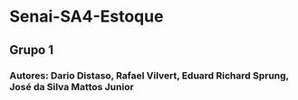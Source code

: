 # Senai-SA4-Estoque
## Grupo 1
### Autores: Dario Distaso, Rafael Vilvert, Eduard Richard Sprung, José da Silva Mattos Junior
